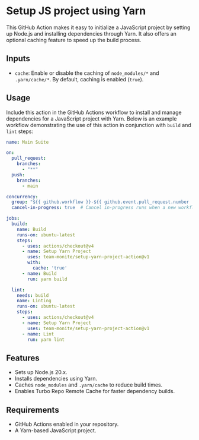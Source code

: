 # Setup JS project using Yarn

This GitHub Action makes it easy to initialize a JavaScript project by setting up Node.js and installing
dependencies through Yarn. It also offers an optional caching feature to speed up the build process.

## Inputs

- `cache`: Enable or disable the caching of `node_modules/*` and `.yarn/cache/*`. By default, caching is
  enabled (`true`).

## Usage

Include this action in the GitHub Actions workflow to install and manage dependencies for a JavaScript project with
Yarn. Below is an example workflow demonstrating the use of this action in conjunction with `build` and `lint`
steps:

```yaml
name: Main Suite

on:
  pull_request:
    branches:
      - "**"
  push:
    branches:
      - main

concurrency:
  group: "${{ github.workflow }}-${{ github.event.pull_request.number || github.ref }}"
  cancel-in-progress: true  # Cancel in-progress runs when a new workflow with the same group name is triggered

jobs:
  build:
    name: Build
    runs-on: ubuntu-latest
    steps:
      - uses: actions/checkout@v4
      - name: Setup Yarn Project
        uses: team-monite/setup-yarn-project-action@v1
        with:
          cache: 'true'
      - name: Build
        run: yarn build

  lint:
    needs: build
    name: Linting
    runs-on: ubuntu-latest
    steps:
      - uses: actions/checkout@v4
      - name: Setup Yarn Project
        uses: team-monite/setup-yarn-project-action@v1
      - name: Lint
        run: yarn lint
```

## Features

- Sets up Node.js 20.x.
- Installs dependencies using Yarn.
- Caches `node_modules` and `.yarn/cache` to reduce build times.
- Enables Turbo Repo Remote Cache for faster dependency builds.

## Requirements

- GitHub Actions enabled in your repository.
- A Yarn-based JavaScript project.
